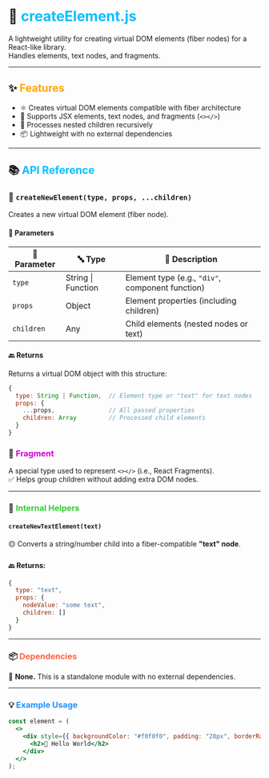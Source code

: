 # 🔧 <span style="color:#00bfff">createElement.js</span>

A lightweight utility for creating virtual DOM elements (fiber nodes) for a React-like library.  
Handles elements, text nodes, and fragments.

---

## ✨ <span style="color:#ffa500">Features</span>

- ⚛️ Creates virtual DOM elements compatible with fiber architecture
- 🧠 Supports JSX elements, text nodes, and fragments (`<></>`)
- 🔁 Processes nested children recursively
- 📦 Lightweight with no external dependencies

---

## 📚 <span style="color:#00bfff">API Reference</span>

### 🔹 `createNewElement(type, props, ...children)`

Creates a new virtual DOM element (fiber node).

#### 📝 Parameters

| 🧩 Parameter | 🔤 Type               | 📄 Description                                  |
|-------------|-----------------------|-------------------------------------------------|
| `type`      | String \| Function    | Element type (e.g., `"div"`, component function) |
| `props`     | Object                | Element properties (including children)         |
| `children`  | Any                   | Child elements (nested nodes or text)           |

#### 🔙 Returns

Returns a virtual DOM object with this structure:

```js
{
  type: String | Function,  // Element type or "text" for text nodes
  props: {
    ...props,               // All passed properties
    children: Array         // Processed child elements
  }
}

```

### 🧩 <span style="color:#cc00cc">Fragment</span>

A special type used to represent `<></>` (i.e., React Fragments).  
✅ Helps group children without adding extra DOM nodes.

---

### 🧪 <span style="color:#32cd32">Internal Helpers</span>

#### `createNewTextElement(text)`

🟡 Converts a string/number child into a fiber-compatible **"text" node**.

#### 🔙 Returns:

```js
{
  type: "text",
  props: {
    nodeValue: "some text",
    children: []
  }
}
```
---

### 📦 <span style="color:#ff6347">Dependencies</span>

🚫 **None.** This is a standalone module with no external dependencies.

---

### 💡 <span style="color:#1e90ff">Example Usage</span>

```jsx
const element = (
  <>
    <div style={{ backgroundColor: "#f0f0f0", padding: "20px", borderRadius: "10px" }}>
      <h2>📢 Hello World</h2>
    </div>
  </>
);

